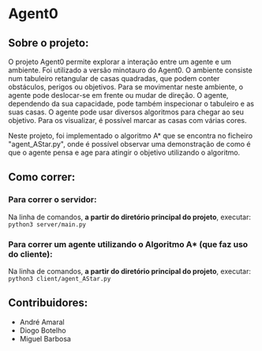 # Agent0

## Sobre o projeto:
O projeto Agent0 permite explorar a interação entre um agente e um ambiente. Foi utilizado a versão minotauro do Agent0.
O ambiente consiste num tabuleiro retangular de casas quadradas, que podem conter obstáculos, perigos ou objetivos. Para se movimentar neste ambiente, o agente pode deslocar-se em frente ou mudar de direção. O agente, dependendo da sua capacidade, pode também inspecionar o tabuleiro e as suas casas.
O agente pode usar diversos algoritmos para chegar ao seu objetivo. Para os visualizar, é possível marcar as casas com várias cores.

Neste projeto, foi implementado o algoritmo A* que se encontra no ficheiro "agent_AStar.py", onde é possível observar uma demonstração de como é que o agente pensa e age para atingir o objetivo utilizando o algoritmo.
 
 
## Como correr:
### Para correr o servidor:  
Na linha de comandos, **a partir do diretório principal do projeto**, executar:  
    ```python3 server/main.py```  
  
### Para correr um agente utilizando o Algoritmo A* (que faz uso do cliente):  
Na linha de comandos, **a partir do diretório principal do projeto**, executar:  
    ```python3 client/agent_AStar.py```  

## Contribuidores:
 - André Amaral
 - Diogo Botelho
 - Miguel Barbosa
